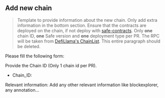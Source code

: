 ## Add new chain

> Template to provide information about the new chain. Only add extra information in the bottom section. Ensure that the contracts are deployed on the chain, if not deploy with [safe-contracts](https://github.com/safe-global/safe-contracts). Only **one** chain ID, **one** Safe version and **one** deployment type per PR. The RPC will be taken from [DefiLlama's ChainList](https://chainlist.org/). This entire paragraph should be deleted.

Please fill the following form:

Provide the Chain ID (Only 1 chain id per PR).

- Chain_ID:

Relevant information:
Add any other relevant information like blockexplorer, any annotation...

